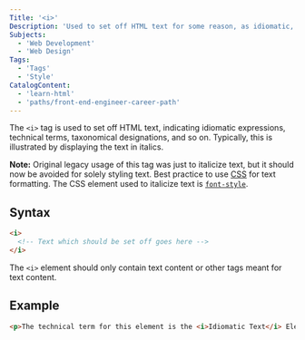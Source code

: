 ```yaml
---
Title: '<i>'
Description: 'Used to set off HTML text for some reason, as idiomatic, technical, taxonomical and so on. Typically rendered as italic.'
Subjects:
  - 'Web Development'
  - 'Web Design'
Tags:
  - 'Tags'
  - 'Style'
CatalogContent:
  - 'learn-html'
  - 'paths/front-end-engineer-career-path'
---
```


The `<i>` tag is used to set off HTML text, indicating idiomatic expressions, technical terms, taxonomical designations, and so on. Typically, this is illustrated by displaying the text in italics.

**Note:** Original legacy usage of this tag was just to italicize text, but it should now be avoided for solely styling text. Best practice to use [CSS](https://www.codecademy.com/resources/docs/css) for text formatting. The CSS element used to italicize text is [`font-style`](https://www.codecademy.com/resources/docs/css/typography/font-style).

## Syntax

```html
<i>
  <!-- Text which should be set off goes here -->
</i>
```

The `<i>` element should only contain text content or other tags meant for text content.

## Example

```html
<p>The technical term for this element is the <i>Idiomatic Text</i> Element</p>
```
